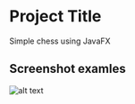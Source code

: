 # Project Title

Simple chess using JavaFX

## Screenshot examles

![alt text](https://drive.google.com/uc?export=view&id=18D2CmHFAWlYIWZ7Q3LmMC1ie-ebKAEPL)
